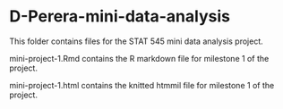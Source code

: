 # D-Perera-mini-data-analysis

This folder contains files for the STAT 545 mini data analysis project.

mini-project-1.Rmd contains the R markdown file for milestone 1 of the project. 

mini-project-1.html contains the knitted htmmil file for milestone 1 of the project. 